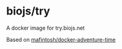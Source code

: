 biojs/try
=========

A docker image for try.biojs.net

Based on [mafintosh/docker-adventure-time](https://github.com/mafintosh/docker-adventure-time)
